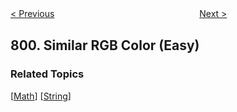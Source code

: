 <!--|This file generated by command(leetcode description); DO NOT EDIT.    |-->
<!--+----------------------------------------------------------------------+-->
<!--|@author    openset <openset.wang@gmail.com>                           |-->
<!--|@link      https://github.com/openset                                 |-->
<!--|@home      https://github.com/openset/leetcode                        |-->
<!--+----------------------------------------------------------------------+-->

[< Previous](https://github.com/openset/leetcode/tree/master/problems/champagne-tower "Champagne Tower")
　　　　　　　　　　　　　　　　
[Next >](https://github.com/openset/leetcode/tree/master/problems/minimum-swaps-to-make-sequences-increasing "Minimum Swaps To Make Sequences Increasing")

## 800. Similar RGB Color (Easy)



### Related Topics
  [[Math](https://github.com/openset/leetcode/tree/master/tag/math/README.md)]
  [[String](https://github.com/openset/leetcode/tree/master/tag/string/README.md)]
